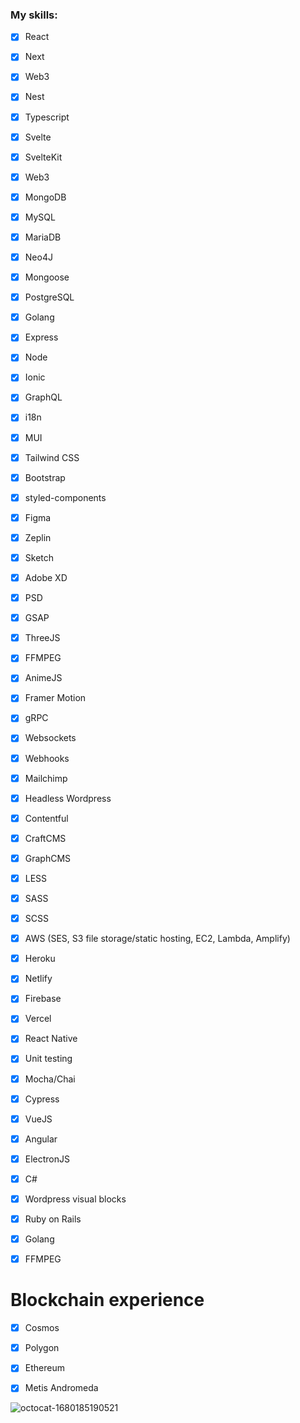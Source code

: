 ### My skills:

- [x] React
- [x] Next
- [x] Web3
- [x] Nest
- [x] Typescript
- [x] Svelte
- [x] SvelteKit
- [x] Web3
- [x] MongoDB
- [x] MySQL
- [x] MariaDB
- [x] Neo4J
- [x] Mongoose
- [x] PostgreSQL
- [x] Golang
- [x] Express
- [x] Node
- [x] Ionic
- [x] GraphQL
- [x] i18n
- [x] MUI
- [x] Tailwind CSS
- [x] Bootstrap
- [x] styled-components
- [x] Figma
- [x] Zeplin
- [x] Sketch
- [x] Adobe XD
- [x] PSD
- [x] GSAP
- [x] ThreeJS
- [x] FFMPEG
- [x] AnimeJS
- [x] Framer Motion
- [x] gRPC
- [x] Websockets
- [x] Webhooks
- [x] Mailchimp
- [x] Headless Wordpress
- [x] Contentful
- [x] CraftCMS
- [x] GraphCMS
- [x] LESS
- [x] SASS
- [x] SCSS
- [x] AWS (SES, S3 file storage/static hosting, EC2, Lambda, Amplify)
- [x] Heroku
- [x] Netlify
- [x] Firebase
- [x] Vercel
- [x] React Native
- [x] Unit testing
- [x] Mocha/Chai
- [x] Cypress
- [x] VueJS
- [x] Angular
- [x] ElectronJS
- [x] C#
- [x] Wordpress visual blocks
- [x] Ruby on Rails
- [x] Golang
- [x] FFMPEG


# Blockchain experience
- [x] Cosmos
- [x] Polygon
- [x] Ethereum
- [x] Metis Andromeda


![octocat-1680185190521](https://user-images.githubusercontent.com/86361434/228862433-382ec723-b805-48fe-923b-69f94b72e030.png)
